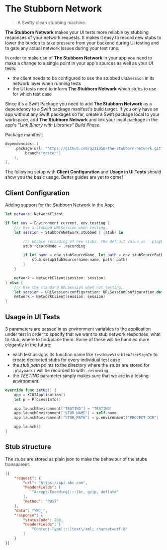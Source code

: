 # The Stubborn Network

> A Swifty clean stubbing machine.

**The Stubborn Network** makes your UI tests more reliable by stubbing responses of your network requests. It makes it easy to record new stubs to lower the burdon to take pressure from your backend during UI testing and to gate any actual network issues during your test runs.

In order to make use of **The Stubborn Network** in your app you need to make a change to a single point in your app's sources as well as your UI tests:

- the client needs to be configured to use the stubbed `URLSession` in its network layer when running tests
- the UI tests need to inform **The Stubborn Network** which stubs to use for which test case

Since it's a Swift Package you need to add **The Stubborn Network** as a dependency to a Swift package manifest's build target. If you only have an app without any Swift packages so far, create a Swift package local to your workspace, add **The Stubborn Network** and link your local package in the app's _"Link Binary with Libraries"_ _Build Phase_.

Package manifest:

```Swift
dependencies: [
    .package(url: "https://github.com/q231950/the-stubborn-network.git",
        .branch("master")
    ),
],
```

The following setup with **Client Configuration** and **Usage in UI Tests** should show you the basic usage. Better guides are yet to come!

## Client Configuration

Adding support for the Stubborn Network in the App:

```Swift
let network: NetworkClient

if let env = Environment.current, env.testing {
    /// Use a stubbed URLSession when testing.
    let session = StubbornNetwork.stubbed { (stub) in

        /// Enable recording of new stubs. The default value is `.playback`.
        stub.recordMode = .recording

        if let name = env.stubSourceName, let path = env.stubSourcePath {
            stub.setupStubSource(name:name, path: path)
        }
    }

    network = NetworkClient(session: session)
} else {
    /// Use the standard URLSession when not testing.
    let session = URLSession(configuration: URLSessionConfiguration.default)
    network = NetworkClient(session: session)
}
```

## Usage in UI Tests

3 parameters are passed in as environment variables to the application under test in order to specify that we want to stub network responses, what to stub, where to find/place them. Some of these will be handled more elegantly in the future:

- each test assigns its function name like `testWaveVisibleAfterSignIn` to create dedicated stubs for every individual test case
- the _stub path_ points to the directory where the stubs are stored for `.playback` / will be recorded to with `.recording`
- the _TESTING_ parameter simply makes sure that we are in a testing environment.

```Swift
override func setUp() {
    app = XCUIApplication()
    let p = ProcessInfo()

    app.launchEnvironment["TESTING"] = "TESTING"
    app.launchEnvironment["STUB_NAME"] = self.name
    app.launchEnvironment["STUB_PATH"] = p.environment["PROJECT_DIR"]

    app.launch()
}
```

## Stub structure

The stubs are stored as plain json to make the behaviour of the stubs transparent.

```json
[{
    "request": {
        "url": "https://api.abc.com",
        "headerFields": [
            "Accept-Encoding[:::]br, gzip, deflate"
        ],
        "method": "POST"
    },
    "data": "YWJj",
    "response": {
        "statusCode": 200,
        "headerFields": [
            "Content-Type[:::]text\/xml; charset=utf-8"
        ]
    }
}]
```
